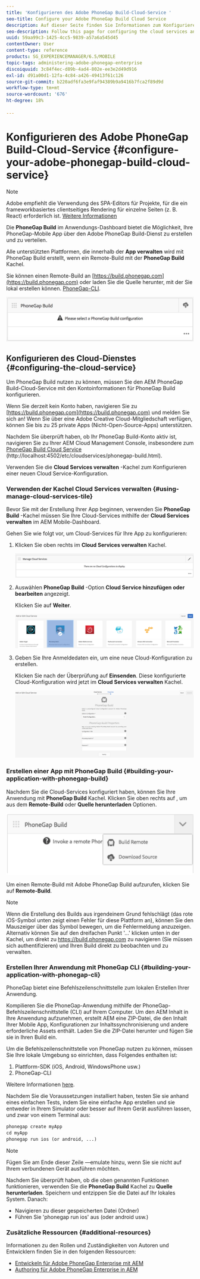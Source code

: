 ```yaml
---
title: 'Konfigurieren des Adobe PhoneGap Build-Cloud-Service '
seo-title: Configure your Adobe PhoneGap Build Cloud Service
description: Auf dieser Seite finden Sie Informationen zum Konfigurieren der Cloud-Services und zum Erstellen Ihrer Anwendung mit PhoneGap-Build.
seo-description: Follow this page for configuring the cloud services and building your application with PhoneGap build.
uuid: 59aa99c3-1425-4cc5-9839-a57a6a545d45
contentOwner: User
content-type: reference
products: SG_EXPERIENCEMANAGER/6.5/MOBILE
topic-tags: administering-adobe-phonegap-enterprise
discoiquuid: 3c84f4ec-d89b-4ad4-802e-ee3e2d49d916
exl-id: d91a00d1-12fa-4c84-a426-49413f61c126
source-git-commit: b220adf6fa3e9faf94389b9a9416b7fca2f89d9d
workflow-type: tm+mt
source-wordcount: '676'
ht-degree: 18%

---
```


# Konfigurieren des Adobe PhoneGap Build-Cloud-Service  {#configure-your-adobe-phonegap-build-cloud-service}

>[!NOTE]
>
>Adobe empfiehlt die Verwendung des SPA-Editors für Projekte, für die ein frameworkbasiertes clientseitiges Rendering für einzelne Seiten (z. B. React) erforderlich ist. [Weitere Informationen](/help/sites-developing/spa-overview.md)

Die **PhoneGap Build** im Anwendungs-Dashboard bietet die Möglichkeit, Ihre PhoneGap-Mobile App über den Adobe PhoneGap Build-Dienst zu erstellen und zu verteilen.

Alle unterstützten Plattformen, die innerhalb der **App verwalten** wird mit PhoneGap Build erstellt, wenn ein Remote-Build mit der **PhoneGap Build** Kachel.

Sie können einen Remote-Build an [https://build.phonegap.com](https://build.phonegap.com) oder laden Sie die Quelle herunter, mit der Sie lokal erstellen können. [PhoneGap-CLI](https://docs.phonegap.com/references/phonegap-cli/).

![Bereich „PhoneGap-Build“](assets/chlimage_1-60.png)

## Konfigurieren des Cloud-Dienstes {#configuring-the-cloud-service}

Um PhoneGap Build nutzen zu können, müssen Sie den AEM PhoneGap Build-Cloud-Service mit den Kontoinformationen für PhoneGap Build konfigurieren.

Wenn Sie derzeit kein Konto haben, navigieren Sie zu [https://build.phonegap.com](https://build.phonegap.com) und melden Sie sich an! Wenn Sie über eine Adobe Creative Cloud-Mitgliedschaft verfügen, können Sie bis zu 25 private Apps (Nicht-Open-Source-Apps) unterstützen.

Nachdem Sie überprüft haben, ob Ihr PhoneGap Build-Konto aktiv ist, navigieren Sie zu Ihrer AEM Cloud Management Console, insbesondere zum [PhoneGap Build Cloud Service](http://localhost:4502/etc/cloudservices/phonegap-build.html) (http://localhost:4502/etc/cloudservices/phonegap-build.html).

Verwenden Sie die **Cloud Services verwalten** -Kachel zum Konfigurieren einer neuen Cloud Service-Konfiguration.

### Verwenden der Kachel Cloud Services verwalten {#using-manage-cloud-services-tile}

Bevor Sie mit der Erstellung Ihrer App beginnen, verwenden Sie **PhoneGap Build** -Kachel müssen Sie Ihre Cloud-Services mithilfe der **Cloud Services verwalten** im AEM Mobile-Dashboard.

Gehen Sie wie folgt vor, um Cloud-Services für Ihre App zu konfigurieren:

1. Klicken Sie oben rechts im **Cloud Services verwalten** Kachel.

   ![chlimage_1-61](assets/chlimage_1-61.png)

1. Auswählen **PhoneGap Build** -Option **Cloud Service hinzufügen oder bearbeiten** angezeigt.

   Klicken Sie auf **Weiter**.

   ![chlimage_1-62](assets/chlimage_1-62.png)

1. Geben Sie Ihre Anmeldedaten ein, um eine neue Cloud-Konfiguration zu erstellen.

   Klicken Sie nach der Überprüfung auf **Einsenden**. Diese konfigurierte Cloud-Konfiguration wird jetzt im **Cloud Services verwalten** Kachel.

   ![chlimage_1-63](assets/chlimage_1-63.png)

### Erstellen einer App mit PhoneGap Build {#building-your-application-with-phonegap-build}

Nachdem Sie die Cloud-Services konfiguriert haben, können Sie Ihre Anwendung mit **PhoneGap Build** Kachel. Klicken Sie oben rechts auf , um aus dem **Remote-Build** oder **Quelle herunterladen** Optionen.

![chlimage_1-64](assets/chlimage_1-64.png)

Um einen Remote-Build mit Adobe PhoneGap Build aufzurufen, klicken Sie auf **Remote-Build**.

>[!NOTE]
>
>Wenn die Erstellung des Builds aus irgendeinem Grund fehlschlägt (das rote iOS-Symbol unten zeigt einen Fehler für diese Plattform an), können Sie den Mauszeiger über das Symbol bewegen, um die Fehlermeldung anzuzeigen. Alternativ können Sie auf den dreifachen Punkt &#39;...&#39; klicken unten in der Kachel, um direkt zu https://build.phonegap.com zu navigieren (Sie müssen sich authentifizieren) und Ihren Build direkt zu beobachten und zu verwalten.

### Erstellen Ihrer Anwendung mit PhoneGap CLI {#building-your-application-with-phonegap-cli}

PhoneGap bietet eine Befehlszeilenschnittstelle zum lokalen Erstellen Ihrer Anwendung.

Kompilieren Sie die PhoneGap-Anwendung mithilfe der PhoneGap-Befehlszeilenschnittstelle (CLI) auf Ihrem Computer. Um den AEM Inhalt in Ihre Anwendung aufzunehmen, erstellt AEM eine ZIP-Datei, die den Inhalt Ihrer Mobile App, Konfigurationen zur Inhaltssynchronisierung und andere erforderliche Assets enthält. Laden Sie die ZIP-Datei herunter und fügen Sie sie in Ihren Build ein.

Um die Befehlszeilenschnittstelle von PhoneGap nutzen zu können, müssen Sie Ihre lokale Umgebung so einrichten, dass Folgendes enthalten ist:

1. Plattform-SDK (iOS, Android, WindowsPhone usw.)
1. PhoneGap-CLI

Weitere Informationen [here](https://docs.phonegap.com/references/phonegap-cli/).

Nachdem Sie die Voraussetzungen installiert haben, testen Sie sie anhand eines einfachen Tests, indem Sie eine einfache App erstellen und sie entweder in Ihrem Simulator oder besser auf Ihrem Gerät ausführen lassen, und zwar von einem Terminal aus:

```xml
phonegap create myApp
cd myApp
phonegap run ios (or android, ...)
```

>[!NOTE]
>
>Fügen Sie am Ende dieser Zeile —emulate hinzu, wenn Sie sie nicht auf Ihrem verbundenen Gerät ausführen möchten.

Nachdem Sie überprüft haben, ob die oben genannten Funktionen funktionieren, verwenden Sie die **PhoneGap Build** Kachel zu **Quelle herunterladen**. Speichern und entzippen Sie die Datei auf Ihr lokales System. Danach:

* Navigieren zu dieser gespeicherten Datei (Ordner)
* Führen Sie &#39;phonegap run ios&#39; aus (oder android usw.)

### Zusätzliche Ressourcen {#additional-resources}

Informationen zu den Rollen und Zuständigkeiten von Autoren und Entwicklern finden Sie in den folgenden Ressourcen:

* [Entwickeln für Adobe PhoneGap Enterprise mit AEM](/help/mobile/developing-in-phonegap.md)
* [Authoring für Adobe PhoneGap Enterprise in AEM](/help/mobile/phonegap.md)
